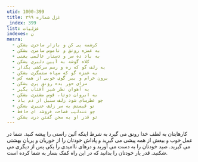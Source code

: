 ```yaml
---
utid: 1000-399
title: غزل شماره ۳۹۹
_index: 399
list: غزلیات
indexes: ن
mesra:
  - کرشمه یی کن و بازار ساحری بشکن
  - به غمزه رونق و ناموس سامری بشکن
  - به باد ده سر و دستار عالمی یعنی
  - کلاه گوشه به آیین دلبری بشکن
  - به زلف گو که ره و رسم سرکشی بگذار
  - به غمزه گو که سپاه ستمگری بشکن
  - برون خرام و ببر گوی خوبی از همه کس
  - سزای حور بده رونق پری بشکن
  - به آهوان نظر شیر آفتاب بگیر
  - به ابروان دوتا، قوس مشتری بشکن
  - چو عطرسای شود زلف سنبل از دم باد
  - تو قیمتش به سر زلف عنبری بشکن
  - چو عندلیب فصاحت فروشد ای حافظ
  - تو قدر او به سخن گفتن دری بشکن
---
```

کارهایتان به لطف خدا رونق می گیرد به شرط اینکه آئین راستی را پیشه کنید. شما در عمل خوب و بیغش از همه پیشی می گیرید و پاداش خودتان را از حوریان و پریان بهشتی می گیرید. صید خودتان را به دست می آورید و درهای ناامیدی را یکی پس از دیگری می شکنید. قدر یار خودتان را بدانید که در این راه کمک بسار به شما کرده است.
